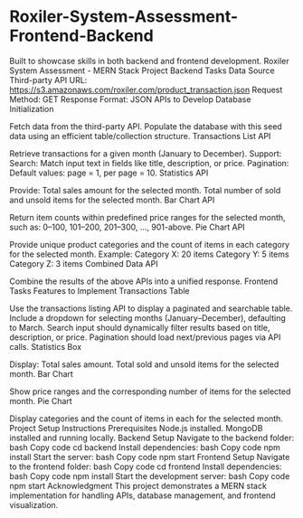 # Roxiler-System-Assessment-Frontend-Backend
Built to showcase skills in both backend and frontend development.
Roxiler System Assessment - MERN Stack Project
Backend Tasks
Data Source
Third-party API URL:  https://s3.amazonaws.com/roxiler.com/product_transaction.json
Request Method: GET
Response Format: JSON
APIs to Develop
Database Initialization

Fetch data from the third-party API.
Populate the database with this seed data using an efficient table/collection structure.
Transactions List API

Retrieve transactions for a given month (January to December).
Support:
Search: Match input text in fields like title, description, or price.
Pagination: Default values: page = 1, per page = 10.
Statistics API

Provide:
Total sales amount for the selected month.
Total number of sold and unsold items for the selected month.
Bar Chart API

Return item counts within predefined price ranges for the selected month, such as:
0–100, 101–200, 201–300, ..., 901-above.
Pie Chart API

Provide unique product categories and the count of items in each category for the selected month.
Example:
Category X: 20 items
Category Y: 5 items
Category Z: 3 items
Combined Data API

Combine the results of the above APIs into a unified response.
Frontend Tasks
Features to Implement
Transactions Table

Use the transactions listing API to display a paginated and searchable table.
Include a dropdown for selecting months (January–December), defaulting to March.
Search input should dynamically filter results based on title, description, or price.
Pagination should load next/previous pages via API calls.
Statistics Box

Display:
Total sales amount.
Total sold and unsold items for the selected month.
Bar Chart

Show price ranges and the corresponding number of items for the selected month.
Pie Chart

Display categories and the count of items in each for the selected month.
Project Setup Instructions
Prerequisites
Node.js installed.
MongoDB installed and running locally.
Backend Setup
Navigate to the backend folder:
bash
Copy code
cd backend
Install dependencies:
bash
Copy code
npm install
Start the server:
bash
Copy code
npm start
Frontend Setup
Navigate to the frontend folder:
bash
Copy code
cd frontend
Install dependencies:
bash
Copy code
npm install
Start the development server:
bash
Copy code
npm start
Acknowledgment
This project demonstrates a MERN stack implementation for handling APIs, database management, and frontend visualization.
